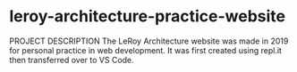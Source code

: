 # leroy-architecture-practice-website

PROJECT DESCRIPTION
The LeRoy Architecture website was made in 2019 for personal practice in web development. It was first created using repl.it then transferred over to VS Code.
